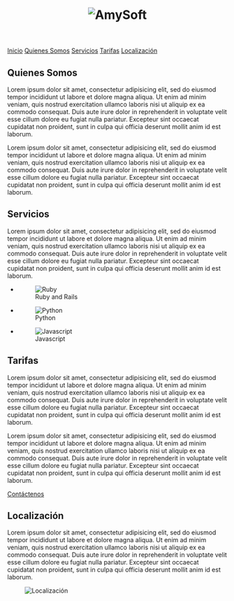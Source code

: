 <!DOCTYPE html>
<html>
  <head>
    <meta charset="utf-8">
    <title>Amy | Home</title>
    <link rel="stylesheet" href="css\master.css">
    <link href="https://fonts.googleapis.com/css?family=Roboto+Condensed" rel="stylesheet">
    <link href="https://fonts.googleapis.com/css?family=Stint+Ultra+Condensed" rel="stylesheet">
  </head>
  <body>

<!--HEADER-->
<header class="header">
  <h1>
    <img src="images\logoamy.png" alt="AmySoft"
  </h1>
</header>

<!--NAVIGATION-->
<nav class="navbar">
  <a href="#">Inicio</a>
  <a href="#">Quienes Somos</a>
  <a href="#">Servicios</a>
  <a href="#">Tarifas</a>
  <a href="#">Localización</a>
</nav>

<!--QUIENES SOMOS-->
<section class="content who">
  <h2 class="title">Quienes Somos</h2>
  <p>Lorem ipsum dolor sit amet, consectetur adipisicing elit, sed do eiusmod tempor incididunt ut labore et dolore magna aliqua. Ut enim ad minim veniam, quis nostrud exercitation ullamco laboris nisi ut aliquip ex ea commodo consequat. Duis aute irure dolor in reprehenderit in voluptate velit esse cillum dolore eu fugiat nulla pariatur. Excepteur sint occaecat cupidatat non proident, sunt in culpa qui officia deserunt mollit anim id est laborum.</p>
  <p>Lorem ipsum dolor sit amet, consectetur adipisicing elit, sed do eiusmod tempor incididunt ut labore et dolore magna aliqua. Ut enim ad minim veniam, quis nostrud exercitation ullamco laboris nisi ut aliquip ex ea commodo consequat. Duis aute irure dolor in reprehenderit in voluptate velit esse cillum dolore eu fugiat nulla pariatur. Excepteur sint occaecat cupidatat non proident, sunt in culpa qui officia deserunt mollit anim id est laborum.</p>
</section>

<!--SERVICIOS-->
<section class="content services">
  <h2 class="title">Servicios</h2>
  <p>Lorem ipsum dolor sit amet, consectetur adipisicing elit, sed do eiusmod tempor incididunt ut labore et dolore magna aliqua. Ut enim ad minim veniam, quis nostrud exercitation ullamco laboris nisi ut aliquip ex ea commodo consequat. Duis aute irure dolor in reprehenderit in voluptate velit esse cillum dolore eu fugiat nulla pariatur. Excepteur sint occaecat cupidatat non proident, sunt in culpa qui officia deserunt mollit anim id est laborum.</p>
    <ul class="list-services">
      <li>
        <figure>
          <img src="images\amy_ruby.png" alt="Ruby">
          <figcaption>Ruby and Rails</figcaption>
        </figure>
      </li>
      <li>
        <figure>
          <img src="images\amy_python.png" alt="Python">
          <figcaption>Python</figcaption>
        </figure>
      </li>
      <li>
        <figure>
          <img src="images\amy_js.png" alt="Javascript">
          <figcaption>Javascript</figcaption>
        </figure>
      </li>
    </ul>
</section>

<!--TARIFAS-->
<section class="content tarifas">
  <article class="contain">
    <h2 class="title">Tarifas</h2>
    <p>Lorem ipsum dolor sit amet, consectetur adipisicing elit, sed do eiusmod tempor incididunt ut labore et dolore magna aliqua. Ut enim ad minim veniam, quis nostrud exercitation ullamco laboris nisi ut aliquip ex ea commodo consequat. Duis aute irure dolor in reprehenderit in voluptate velit esse cillum dolore eu fugiat nulla pariatur. Excepteur sint occaecat cupidatat non proident, sunt in culpa qui officia deserunt mollit anim id est laborum.</p>
    <p>Lorem ipsum dolor sit amet, consectetur adipisicing elit, sed do eiusmod tempor incididunt ut labore et dolore magna aliqua. Ut enim ad minim veniam, quis nostrud exercitation ullamco laboris nisi ut aliquip ex ea commodo consequat. Duis aute irure dolor in reprehenderit in voluptate velit esse cillum dolore eu fugiat nulla pariatur. Excepteur sint occaecat cupidatat non proident, sunt in culpa qui officia deserunt mollit anim id est laborum.</p>
    <a href="#" class="btn">Contáctenos</a>
  </article>
</section>

<!--LOCALICZACION-->
<section class="content localization">
  <h2 class="title">Localización</h2>
  <p>Lorem ipsum dolor sit amet, consectetur adipisicing elit, sed do eiusmod tempor incididunt ut labore et dolore magna aliqua. Ut enim ad minim veniam, quis nostrud exercitation ullamco laboris nisi ut aliquip ex ea commodo consequat. Duis aute irure dolor in reprehenderit in voluptate velit esse cillum dolore eu fugiat nulla pariatur. Excepteur sint occaecat cupidatat non proident, sunt in culpa qui officia deserunt mollit anim id est laborum.</p>
  <figure class="map">
    <img src="images\amy_mapa.png" alt="Localización">
  </figure>
</section>
  </body>
</html>
